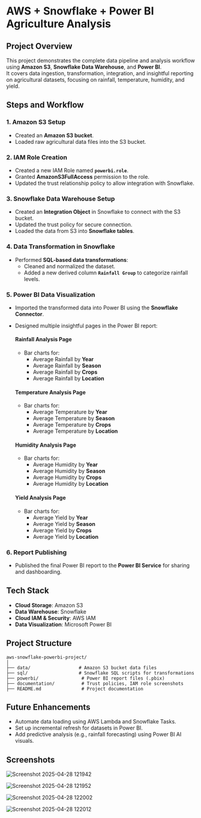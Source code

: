 # AWS + Snowflake + Power BI Agriculture Analysis

## Project Overview
This project demonstrates the complete data pipeline and analysis workflow using **Amazon S3**, **Snowflake Data Warehouse**, and **Power BI**.  
It covers data ingestion, transformation, integration, and insightful reporting on agricultural datasets, focusing on rainfall, temperature, humidity, and yield.


## Steps and Workflow

### 1. Amazon S3 Setup
- Created an **Amazon S3 bucket**.
- Loaded raw agricultural data files into the S3 bucket.

### 2. IAM Role Creation
- Created a new IAM Role named **`powerbi.role`**.
- Granted **AmazonS3FullAccess** permission to the role.
- Updated the trust relationship policy to allow integration with Snowflake.

### 3. Snowflake Data Warehouse Setup
- Created an **Integration Object** in Snowflake to connect with the S3 bucket.
- Updated the trust policy for secure connection.
- Loaded the data from S3 into **Snowflake tables**.

### 4. Data Transformation in Snowflake
- Performed **SQL-based data transformations**:
  - Cleaned and normalized the dataset.
  - Added a new derived column **`Rainfall Group`** to categorize rainfall levels.

### 5. Power BI Data Visualization
- Imported the transformed data into Power BI using the **Snowflake Connector**.
- Designed multiple insightful pages in the Power BI report:
  
  #### Rainfall Analysis Page
  - Bar charts for:
    - Average Rainfall by **Year**
    - Average Rainfall by **Season**
    - Average Rainfall by **Crops**
    - Average Rainfall by **Location**
  
  #### Temperature Analysis Page
  - Bar charts for:
    - Average Temperature by **Year**
    - Average Temperature by **Season**
    - Average Temperature by **Crops**
    - Average Temperature by **Location**

  #### Humidity Analysis Page
  - Bar charts for:
    - Average Humidity by **Year**
    - Average Humidity by **Season**
    - Average Humidity by **Crops**
    - Average Humidity by **Location**

  #### Yield Analysis Page
  - Bar charts for:
    - Average Yield by **Year**
    - Average Yield by **Season**
    - Average Yield by **Crops**
    - Average Yield by **Location**

### 6. Report Publishing
- Published the final Power BI report to the **Power BI Service** for sharing and dashboarding.

## Tech Stack

- **Cloud Storage**: Amazon S3
- **Data Warehouse**: Snowflake
- **Cloud IAM & Security**: AWS IAM
- **Data Visualization**: Microsoft Power BI

## Project Structure

```
aws-snowflake-powerbi-project/
│
├── data/                  # Amazon S3 bucket data files
├── sql/                   # Snowflake SQL scripts for transformations
├── powerbi/                # Power BI report files (.pbix)
├── documentation/          # Trust policies, IAM role screenshots
├── README.md               # Project documentation
```


## Future Enhancements
- Automate data loading using AWS Lambda and Snowflake Tasks.
- Set up incremental refresh for datasets in Power BI.
- Add predictive analysis (e.g., rainfall forecasting) using Power BI AI visuals.


## Screenshots

![Screenshot 2025-04-28 121942](https://github.com/user-attachments/assets/1a430775-e0fe-4e32-a391-67118aa06383)

![Screenshot 2025-04-28 121952](https://github.com/user-attachments/assets/8e40c390-6c2b-4987-9374-4c63aa7f04b6)

![Screenshot 2025-04-28 122002](https://github.com/user-attachments/assets/f8b120bd-ba23-4f07-b658-cb3f49e14946)

![Screenshot 2025-04-28 122012](https://github.com/user-attachments/assets/21852d2c-95a1-41ac-9834-3926abf588c9)


